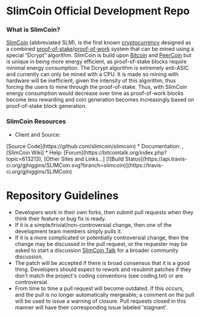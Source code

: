 SlimCoin Official Development Repo
==================================

### What is SlimCoin?
[SlimCoin](http://www.slimcoin.club) (abbreviated SLM), is the first known
[cryptocurrency](https://en.wikipedia.org/wiki/Cryptocurrency) designed as
a combined [proof-of-stake](http://slimcoin.org/static/slimcoin-paper.pdf)/[proof-of-work](https://en.wikipedia.org/wiki/Proof-of-work_system)
system that can be mined using a special “Dcrypt” algorithm. SlimCoin is
build upon [Bitcoin](http://bitcoin.org/en/) and [PeerCoin](http://peercoin.net/)
but is unique in being more energy efficient, as proof-of-stake blocks
require minimal energy consumption. The Dcrypt algorithm is extremely
anti-ASIC and currently can only be mined with a CPU. It is made so mining
with hardware will be inefficient, given the intensity of this algorithm,
thus forcing the users to mine through the proof-of-stake. Thus, with
SlimCoin energy consumption would decrease over time as proof-of-work
blocks become less rewarding and coin generation becomes increasingly
based on proof-of-stake block generation.

### SlimCoin Resources
* Client and Source:
<add Client Binaries>
[Source Code](https://github.com/slimcoin/slimcoin)
* Documentation: <add documentation link to slim website>,
[SlimCoin Wiki] <add documentation link to GitHub wiki page>
* Help: 
[Forum](https://bitcointalk.org/index.php?topic=613213),
[Other Sites and Links...] <other sites>
[![Build Status](https://api.travis-ci.org/gjhiggins/SLIMCoin.svg?branch=slimcoin)](https://travis-ci.org/gjhiggins/SLIMCoin)

Repository Guidelines
=====================

* Developers work in their own forks, then submit pull requests when they think their feature or bug fix is ready.
* If it is a simple/trivial/non-controversial change, then one of the development team members simply pulls it.
* If it is a more complicated or potentially controversial change, then the change may be discussed in the pull request, or the requester may be asked to start a discussion [SlimCoin Talk](<forum link>) for a broader community discussion. 
* The patch will be accepted if there is broad consensus that it is a good thing. Developers should expect to rework and resubmit patches if they don't match the project's coding conventions (see coding.txt) or are controversial.
* From time to time a pull request will become outdated. If this occurs, and the pull is no longer automatically mergeable; a comment on the pull will be used to issue a warning of closure.  Pull requests closed in this manner will have their corresponding issue labeled 'stagnant'.


